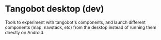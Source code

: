 # Tangobot desktop (dev)
Tools to experiment with tangobot's components, and launch different components (map, navstack, etc) from the desktop instead of running them directly on Android.
